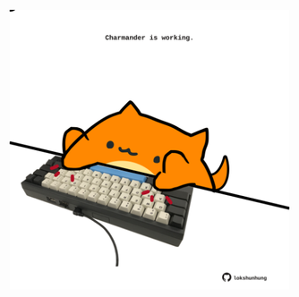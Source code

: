 <!-- built at 03/06/2023, 03:00:59 UTC -->
<p align="center">
  <img width="500" height="500" src="./ReadmeImage.svg">
</p>
